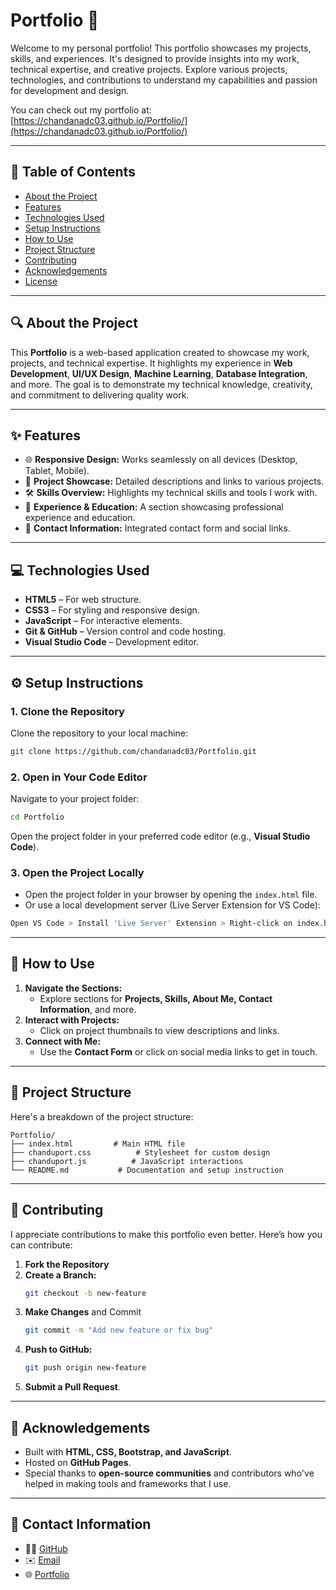 # **Portfolio** 🎨

Welcome to my personal portfolio! This portfolio showcases my projects, skills, and experiences. It's designed to provide insights into my work, technical expertise, and creative projects. Explore various projects, technologies, and contributions to understand my capabilities and passion for development and design.

You can check out my portfolio at: [https://chandanadc03.github.io/Portfolio/](https://chandanadc03.github.io/Portfolio/)

---

## **📑 Table of Contents**

- [About the Project](#about-the-project)  
- [Features](#features)  
- [Technologies Used](#technologies-used)  
- [Setup Instructions](#setup-instructions)  
- [How to Use](#how-to-use)  
- [Project Structure](#project-structure)  
- [Contributing](#contributing)  
- [Acknowledgements](#acknowledgements)  
- [License](#license)  

---

## **🔍 About the Project**

This **Portfolio** is a web-based application created to showcase my work, projects, and technical expertise. It highlights my experience in **Web Development**, **UI/UX Design**, **Machine Learning**, **Database Integration**, and more. The goal is to demonstrate my technical knowledge, creativity, and commitment to delivering quality work.

---

## **✨ Features**

- 🌐 **Responsive Design:** Works seamlessly on all devices (Desktop, Tablet, Mobile).  
- 📁 **Project Showcase:** Detailed descriptions and links to various projects.  
- 🛠️ **Skills Overview:** Highlights my technical skills and tools I work with.  
- 📜 **Experience & Education:** A section showcasing professional experience and education.  
- 📧 **Contact Information:** Integrated contact form and social links.  

---

## **💻 Technologies Used**

- **HTML5** – For web structure.  
- **CSS3** – For styling and responsive design.  
- **JavaScript** – For interactive elements.   
- **Git & GitHub** – Version control and code hosting.  
- **Visual Studio Code** – Development editor.  

---

## **⚙️ Setup Instructions**

### **1. Clone the Repository**  
Clone the repository to your local machine:

```bash
git clone https://github.com/chandanadc03/Portfolio.git
```

### **2. Open in Your Code Editor**  
Navigate to your project folder:

```bash
cd Portfolio
```

Open the project folder in your preferred code editor (e.g., **Visual Studio Code**).

### **3. Open the Project Locally**  
- Open the project folder in your browser by opening the `index.html` file.
- Or use a local development server (Live Server Extension for VS Code):

```bash
Open VS Code > Install 'Live Server' Extension > Right-click on index.html > Select "Open with Live Server"
```

---

## **📖 How to Use**

1. **Navigate the Sections:**  
   - Explore sections for **Projects, Skills, About Me, Contact Information**, and more.
2. **Interact with Projects:**  
   - Click on project thumbnails to view descriptions and links.
3. **Connect with Me:**  
   - Use the **Contact Form** or click on social media links to get in touch.

---

## **📁 Project Structure**

Here's a breakdown of the project structure:

```
Portfolio/
├── index.html         # Main HTML file
├── chanduport.css          # Stylesheet for custom design
├── chanduport.js          # JavaScript interactions
└── README.md           # Documentation and setup instruction
```

---

## **📝 Contributing**

I appreciate contributions to make this portfolio even better. Here’s how you can contribute:

1. **Fork the Repository**  
2. **Create a Branch:**  
   ```bash
   git checkout -b new-feature
   ```  
3. **Make Changes** and Commit  
   ```bash
   git commit -m "Add new feature or fix bug"
   ```  
4. **Push to GitHub:**  
   ```bash
   git push origin new-feature
   ```  
5. **Submit a Pull Request**.

---

## **🌟 Acknowledgements**

- Built with **HTML, CSS, Bootstrap, and JavaScript**.
- Hosted on **GitHub Pages**.
- Special thanks to **open-source communities** and contributors who've helped in making tools and frameworks that I use.

---

## **📧 Contact Information**

- 🧑‍💻 [GitHub](https://github.com/chandanadc03)  
- ✉️ [Email](mailto:chandanadc2003@gmail.com)  
- 🌐 [Portfolio](https://chandanadc03.github.io/Portfolio/)  
